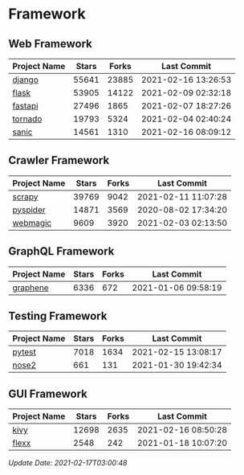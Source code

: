 # Framework

## Web Framework
| Project Name | Stars | Forks | Last Commit |
| ------------ | ----- | ----- | ----------- |
| [django](https://github.com/django/django) | 55641 | 23885 | 2021-02-16 13:26:53 |
| [flask](https://github.com/pallets/flask) | 53905 | 14122 | 2021-02-09 02:32:18 |
| [fastapi](https://github.com/tiangolo/fastapi) | 27496 | 1865 | 2021-02-07 18:27:26 |
| [tornado](https://github.com/tornadoweb/tornado) | 19793 | 5324 | 2021-02-04 02:40:24 |
| [sanic](https://github.com/sanic-org/sanic) | 14561 | 1310 | 2021-02-16 08:09:12 |

## Crawler Framework
| Project Name | Stars | Forks | Last Commit |
| ------------ | ----- | ----- | ----------- |
| [scrapy](https://github.com/scrapy/scrapy) | 39769 | 9042 | 2021-02-11 11:07:28 |
| [pyspider](https://github.com/binux/pyspider) | 14871 | 3569 | 2020-08-02 17:34:20 |
| [webmagic](https://github.com/code4craft/webmagic) | 9609 | 3920 | 2021-02-03 02:13:50 |

## GraphQL Framework
| Project Name | Stars | Forks | Last Commit |
| ------------ | ----- | ----- | ----------- |
| [graphene](https://github.com/graphql-python/graphene) | 6336 | 672 | 2021-01-06 09:58:19 |

## Testing Framework
| Project Name | Stars | Forks | Last Commit |
| ------------ | ----- | ----- | ----------- |
| [pytest](https://github.com/pytest-dev/pytest) | 7018 | 1634 | 2021-02-15 13:08:17 |
| [nose2](https://github.com/nose-devs/nose2) | 661 | 131 | 2021-01-30 19:42:34 |

## GUI Framework
| Project Name | Stars | Forks | Last Commit |
| ------------ | ----- | ----- | ----------- |
| [kivy](https://github.com/kivy/kivy) | 12698 | 2635 | 2021-02-16 08:50:28 |
| [flexx](https://github.com/flexxui/flexx) | 2548 | 242 | 2021-01-18 10:07:20 |

*Update Date: 2021-02-17T03:00:48*